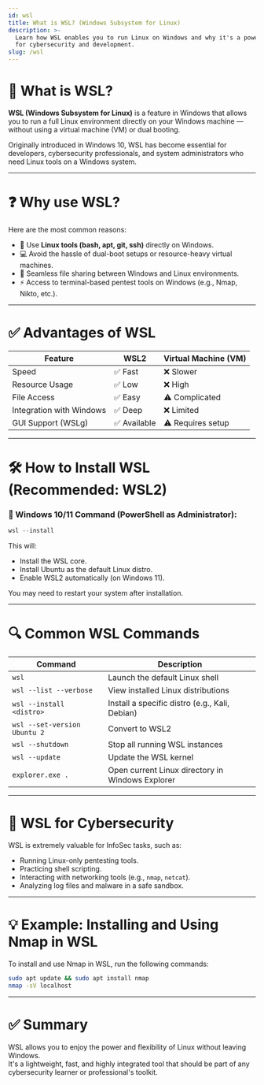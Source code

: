 ```yaml
---
id: wsl
title: What is WSL? (Windows Subsystem for Linux)
description: >-
  Learn how WSL enables you to run Linux on Windows and why it's a powerful tool
  for cybersecurity and development.
slug: /wsl
---
```


# 🧩 What is WSL?

**WSL (Windows Subsystem for Linux)** is a feature in Windows that allows you to run a full Linux environment directly on your Windows machine — without using a virtual machine (VM) or dual booting.

Originally introduced in Windows 10, WSL has become essential for developers, cybersecurity professionals, and system administrators who need Linux tools on a Windows system.

---

# ❓ Why use WSL?

Here are the most common reasons:

- 🔧 Use **Linux tools (bash, apt, git, ssh)** directly on Windows.
- 💻 Avoid the hassle of dual-boot setups or resource-heavy virtual machines.
- 📂 Seamless file sharing between Windows and Linux environments.
- ⚡ Access to terminal-based pentest tools on Windows (e.g., Nmap, Nikto, etc.).

---

# ✅ Advantages of WSL

| Feature               | WSL2         | Virtual Machine (VM) |
|-----------------------|--------------|-----------------------|
| Speed                 | ✅ Fast       | ❌ Slower             |
| Resource Usage        | ✅ Low        | ❌ High               |
| File Access           | ✅ Easy       | ⚠️ Complicated        |
| Integration with Windows | ✅ Deep   | ❌ Limited            |
| GUI Support (WSLg)    | ✅ Available  | ⚠️ Requires setup     |

---

# 🛠️ How to Install WSL (Recommended: WSL2)

### 📌 Windows 10/11 Command (PowerShell as Administrator):

```powershell
wsl --install
```

This will:

- Install the WSL core.
- Install Ubuntu as the default Linux distro.
- Enable WSL2 automatically (on Windows 11).

You may need to restart your system after installation.

---

# 🔍 Common WSL Commands

| Command                          | Description                                      |
|----------------------------------|--------------------------------------------------|
| `wsl`                            | Launch the default Linux shell                  |
| `wsl --list --verbose`           | View installed Linux distributions              |
| `wsl --install <distro>`         | Install a specific distro (e.g., Kali, Debian)  |
| `wsl --set-version Ubuntu 2`     | Convert to WSL2                                 |
| `wsl --shutdown`                 | Stop all running WSL instances                  |
| `wsl --update`                   | Update the WSL kernel                           |
| `explorer.exe .`                 | Open current Linux directory in Windows Explorer|

---

# 🔐 WSL for Cybersecurity

WSL is extremely valuable for InfoSec tasks, such as:

- Running Linux-only pentesting tools.
- Practicing shell scripting.
- Interacting with networking tools (e.g., `nmap`, `netcat`).
- Analyzing log files and malware in a safe sandbox.

---

# 💡 Example: Installing and Using Nmap in WSL

To install and use Nmap in WSL, run the following commands:

```bash
sudo apt update && sudo apt install nmap
nmap -sV localhost
```

---

# ✅ Summary

WSL allows you to enjoy the power and flexibility of Linux without leaving Windows.  
It's a lightweight, fast, and highly integrated tool that should be part of any cybersecurity learner or professional's toolkit.
